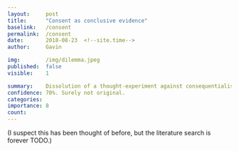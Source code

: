 ```yaml
---
layout:     post
title:      "Consent as conclusive evidence"
baselink:   /consent
permalink:  /consent
date:       2018-08-23  <!--site.time-->
author:     Gavin

img:        /img/dilemma.jpeg
published:	false
visible: 	1

summary:    Dissolution of a thought-experiment against consequentialism
confidence:	70%. Surely not original.
categories: 
importance: 8
count:		
---
```





(I suspect this has been thought of before, but the literature search is forever TODO.)